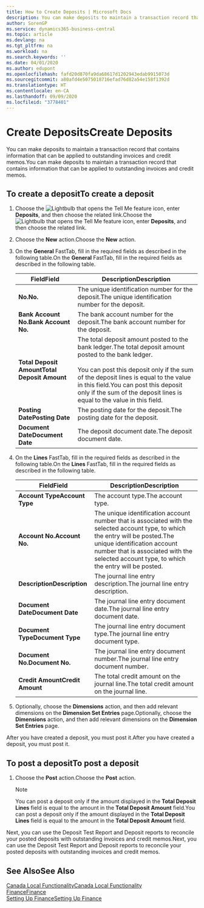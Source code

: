 ```yaml
---
title: How to Create Deposits | Microsoft Docs
description: You can make deposits to maintain a transaction record that contains information that can be applied to outstanding invoices and credit memos.
author: SorenGP
ms.service: dynamics365-business-central
ms.topic: article
ms.devlang: na
ms.tgt_pltfrm: na
ms.workload: na
ms.search.keywords: ''
ms.date: 04/01/2020
ms.author: edupont
ms.openlocfilehash: fafd20d870fa9da68617d1202943edab9915073d
ms.sourcegitcommit: a80afd4e5075018716efad76d82a54e158f1392d
ms.translationtype: HT
ms.contentlocale: en-CA
ms.lasthandoff: 09/09/2020
ms.locfileid: "3778401"
---
```

# <a name="create-deposits"></a><span data-ttu-id="0def4-103">Create Deposits</span><span class="sxs-lookup"><span data-stu-id="0def4-103">Create Deposits</span></span>
<span data-ttu-id="0def4-104">You can make deposits to maintain a transaction record that contains information that can be applied to outstanding invoices and credit memos.</span><span class="sxs-lookup"><span data-stu-id="0def4-104">You can make deposits to maintain a transaction record that contains information that can be applied to outstanding invoices and credit memos.</span></span>  

## <a name="to-create-a-deposit"></a><span data-ttu-id="0def4-105">To create a deposit</span><span class="sxs-lookup"><span data-stu-id="0def4-105">To create a deposit</span></span>  
1.  <span data-ttu-id="0def4-106">Choose the ![Lightbulb that opens the Tell Me feature](../../media/ui-search/search_small.png "Tell me what you want to do") icon, enter **Deposits**, and then choose the related link.</span><span class="sxs-lookup"><span data-stu-id="0def4-106">Choose the ![Lightbulb that opens the Tell Me feature](../../media/ui-search/search_small.png "Tell me what you want to do") icon, enter **Deposits**, and then choose the related link.</span></span>  
2.  <span data-ttu-id="0def4-107">Choose the **New** action.</span><span class="sxs-lookup"><span data-stu-id="0def4-107">Choose the **New** action.</span></span>  
3.  <span data-ttu-id="0def4-108">On the **General** FastTab, fill in the required fields as described in the following table.</span><span class="sxs-lookup"><span data-stu-id="0def4-108">On the **General** FastTab, fill in the required fields as described in the following table.</span></span>  

    |<span data-ttu-id="0def4-109">Field</span><span class="sxs-lookup"><span data-stu-id="0def4-109">Field</span></span>|<span data-ttu-id="0def4-110">Description</span><span class="sxs-lookup"><span data-stu-id="0def4-110">Description</span></span>|  
    |---------------------------------|---------------------------------------|  
    |<span data-ttu-id="0def4-111">**No.**</span><span class="sxs-lookup"><span data-stu-id="0def4-111">**No.**</span></span>|<span data-ttu-id="0def4-112">The unique identification number for the deposit.</span><span class="sxs-lookup"><span data-stu-id="0def4-112">The unique identification number for the deposit.</span></span>|  
    |<span data-ttu-id="0def4-113">**Bank Account No.**</span><span class="sxs-lookup"><span data-stu-id="0def4-113">**Bank Account No.**</span></span>|<span data-ttu-id="0def4-114">The bank account number for the deposit.</span><span class="sxs-lookup"><span data-stu-id="0def4-114">The bank account number for the deposit.</span></span>|  
    |<span data-ttu-id="0def4-115">**Total Deposit Amount**</span><span class="sxs-lookup"><span data-stu-id="0def4-115">**Total Deposit Amount**</span></span>|<span data-ttu-id="0def4-116">The total deposit amount posted to the bank ledger.</span><span class="sxs-lookup"><span data-stu-id="0def4-116">The total deposit amount posted to the bank ledger.</span></span><br /><br /> <span data-ttu-id="0def4-117">You can post this deposit only if the sum of the deposit lines is equal to the value in this field.</span><span class="sxs-lookup"><span data-stu-id="0def4-117">You can post this deposit only if the sum of the deposit lines is equal to the value in this field.</span></span>|  
    |<span data-ttu-id="0def4-118">**Posting Date**</span><span class="sxs-lookup"><span data-stu-id="0def4-118">**Posting Date**</span></span>|<span data-ttu-id="0def4-119">The posting date for the deposit.</span><span class="sxs-lookup"><span data-stu-id="0def4-119">The posting date for the deposit.</span></span>|  
    |<span data-ttu-id="0def4-120">**Document Date**</span><span class="sxs-lookup"><span data-stu-id="0def4-120">**Document Date**</span></span>|<span data-ttu-id="0def4-121">The deposit document date.</span><span class="sxs-lookup"><span data-stu-id="0def4-121">The deposit document date.</span></span>|  
4.  <span data-ttu-id="0def4-122">On the **Lines** FastTab, fill in the required fields as described in the following table.</span><span class="sxs-lookup"><span data-stu-id="0def4-122">On the **Lines** FastTab, fill in the required fields as described in the following table.</span></span>  

    |<span data-ttu-id="0def4-123">Field</span><span class="sxs-lookup"><span data-stu-id="0def4-123">Field</span></span>|<span data-ttu-id="0def4-124">Description</span><span class="sxs-lookup"><span data-stu-id="0def4-124">Description</span></span>|  
    |---------------------------------|---------------------------------------|  
    |<span data-ttu-id="0def4-125">**Account Type**</span><span class="sxs-lookup"><span data-stu-id="0def4-125">**Account Type**</span></span>|<span data-ttu-id="0def4-126">The account type.</span><span class="sxs-lookup"><span data-stu-id="0def4-126">The account type.</span></span>|  
    |<span data-ttu-id="0def4-127">**Account No.**</span><span class="sxs-lookup"><span data-stu-id="0def4-127">**Account No.**</span></span>|<span data-ttu-id="0def4-128">The unique identification account number that is associated with the selected account type, to which the entry will be posted.</span><span class="sxs-lookup"><span data-stu-id="0def4-128">The unique identification account number that is associated with the selected account type, to which the entry will be posted.</span></span>|  
    |<span data-ttu-id="0def4-129">**Description**</span><span class="sxs-lookup"><span data-stu-id="0def4-129">**Description**</span></span>|<span data-ttu-id="0def4-130">The journal line entry description.</span><span class="sxs-lookup"><span data-stu-id="0def4-130">The journal line entry description.</span></span>|  
    |<span data-ttu-id="0def4-131">**Document Date**</span><span class="sxs-lookup"><span data-stu-id="0def4-131">**Document Date**</span></span>|<span data-ttu-id="0def4-132">The journal line entry document date.</span><span class="sxs-lookup"><span data-stu-id="0def4-132">The journal line entry document date.</span></span>|  
    |<span data-ttu-id="0def4-133">**Document Type**</span><span class="sxs-lookup"><span data-stu-id="0def4-133">**Document Type**</span></span>|<span data-ttu-id="0def4-134">The journal line entry document type.</span><span class="sxs-lookup"><span data-stu-id="0def4-134">The journal line entry document type.</span></span>|  
    |<span data-ttu-id="0def4-135">**Document No.**</span><span class="sxs-lookup"><span data-stu-id="0def4-135">**Document No.**</span></span>|<span data-ttu-id="0def4-136">The journal line entry document number.</span><span class="sxs-lookup"><span data-stu-id="0def4-136">The journal line entry document number.</span></span>|  
    |<span data-ttu-id="0def4-137">**Credit Amount**</span><span class="sxs-lookup"><span data-stu-id="0def4-137">**Credit Amount**</span></span>|<span data-ttu-id="0def4-138">The total credit amount on the journal line.</span><span class="sxs-lookup"><span data-stu-id="0def4-138">The total credit amount on the journal line.</span></span>|  

5.  <span data-ttu-id="0def4-139">Optionally, choose the **Dimensions** action, and then add relevant dimensions on the **Dimension Set Entries** page.</span><span class="sxs-lookup"><span data-stu-id="0def4-139">Optionally, choose the **Dimensions** action, and then add relevant dimensions on the **Dimension Set Entries** page.</span></span>  

<span data-ttu-id="0def4-140">After you have created a deposit, you must post it.</span><span class="sxs-lookup"><span data-stu-id="0def4-140">After you have created a deposit, you must post it.</span></span>  

## <a name="to-post-a-deposit"></a><span data-ttu-id="0def4-141">To post a deposit</span><span class="sxs-lookup"><span data-stu-id="0def4-141">To post a deposit</span></span>  
1. <span data-ttu-id="0def4-142">Choose the **Post** action.</span><span class="sxs-lookup"><span data-stu-id="0def4-142">Choose the **Post** action.</span></span>  

    > [!NOTE]  
    >  <span data-ttu-id="0def4-143">You can post a deposit only if the amount displayed in the **Total Deposit Lines** field is equal to the amount in the **Total Deposit Amount** field.</span><span class="sxs-lookup"><span data-stu-id="0def4-143">You can post a deposit only if the amount displayed in the **Total Deposit Lines** field is equal to the amount in the **Total Deposit Amount** field.</span></span>  

<span data-ttu-id="0def4-144">Next, you can use the Deposit Test Report and Deposit reports to reconcile your posted deposits with outstanding invoices and credit memos.</span><span class="sxs-lookup"><span data-stu-id="0def4-144">Next, you can use the Deposit Test Report and Deposit reports to reconcile your posted deposits with outstanding invoices and credit memos.</span></span>  

## <a name="see-also"></a><span data-ttu-id="0def4-145">See Also</span><span class="sxs-lookup"><span data-stu-id="0def4-145">See Also</span></span>  
[<span data-ttu-id="0def4-146">Canada Local Functionality</span><span class="sxs-lookup"><span data-stu-id="0def4-146">Canada Local Functionality</span></span>](canada-local-functionality.md)  
[<span data-ttu-id="0def4-147">Finance</span><span class="sxs-lookup"><span data-stu-id="0def4-147">Finance</span></span>](../../finance.md)  
[<span data-ttu-id="0def4-148">Setting Up Finance</span><span class="sxs-lookup"><span data-stu-id="0def4-148">Setting Up Finance</span></span>](../../finance.md)  
